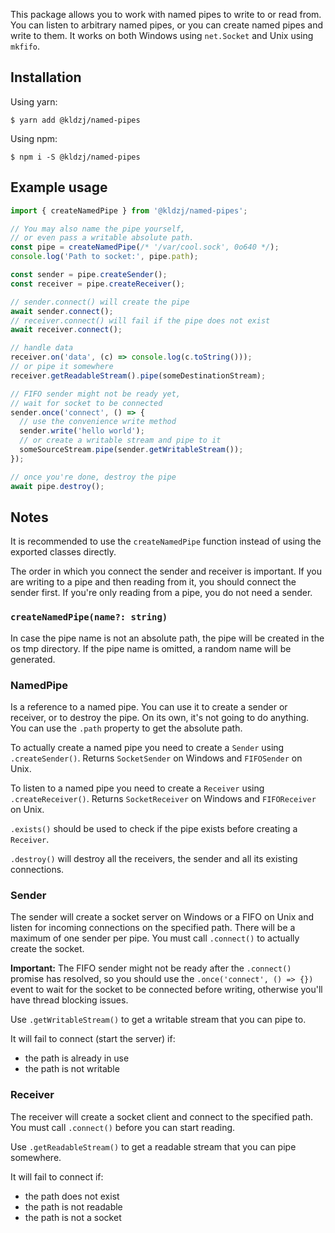 This package allows you to work with named pipes to write to or read from. You can listen to arbitrary named pipes, or you can create named pipes and write to them. It works on both Windows using `net.Socket` and Unix using `mkfifo`.

## Installation

Using yarn:
```sh-session
$ yarn add @kldzj/named-pipes
```

Using npm:
```sh-session
$ npm i -S @kldzj/named-pipes
```

## Example usage

```typescript
import { createNamedPipe } from '@kldzj/named-pipes';

// You may also name the pipe yourself,
// or even pass a writable absolute path.
const pipe = createNamedPipe(/* '/var/cool.sock', 0o640 */);
console.log('Path to socket:', pipe.path);

const sender = pipe.createSender();
const receiver = pipe.createReceiver();

// sender.connect() will create the pipe
await sender.connect();
// receiver.connect() will fail if the pipe does not exist
await receiver.connect();

// handle data
receiver.on('data', (c) => console.log(c.toString()));
// or pipe it somewhere
receiver.getReadableStream().pipe(someDestinationStream);

// FIFO sender might not be ready yet,
// wait for socket to be connected
sender.once('connect', () => {
  // use the convenience write method
  sender.write('hello world');
  // or create a writable stream and pipe to it
  someSourceStream.pipe(sender.getWritableStream());
});

// once you're done, destroy the pipe
await pipe.destroy();
```

## Notes

It is recommended to use the `createNamedPipe` function instead of using the exported classes directly.

The order in which you connect the sender and receiver is important. If you are writing to a pipe and then reading from it, you should connect the sender first. If you're only reading from a pipe, you do not need a sender.

### `createNamedPipe(name?: string)`

In case the pipe name is not an absolute path, the pipe will be created in the os tmp directory. If the pipe name is omitted, a random name will be generated.

### NamedPipe

Is a reference to a named pipe. You can use it to create a sender or receiver, or to destroy the pipe. On its own, it's not going to do anything. You can use the `.path` property to get the absolute path.

To actually create a named pipe you need to create a `Sender` using `.createSender()`. Returns `SocketSender` on Windows and `FIFOSender` on Unix.

To listen to a named pipe you need to create a `Receiver` using `.createReceiver()`. Returns `SocketReceiver` on Windows and `FIFOReceiver` on Unix.

`.exists()` should be used to check if the pipe exists before creating a `Receiver`.

`.destroy()` will destroy all the receivers, the sender and all its existing connections.

### Sender

The sender will create a socket server on Windows or a FIFO on Unix and listen for incoming connections on the specified path. There will be a maximum of one sender per pipe. You must call `.connect()` to actually create the socket.

**Important:** The FIFO sender might not be ready after the `.connect()` promise has resolved, so you should use the `.once('connect', () => {})` event to wait for the socket to be connected before writing, otherwise you'll have thread blocking issues.

Use `.getWritableStream()` to get a writable stream that you can pipe to.

It will fail to connect (start the server) if:
- the path is already in use
- the path is not writable

### Receiver

The receiver will create a socket client and connect to the specified path. You must call `.connect()` before you can start reading.

Use `.getReadableStream()` to get a readable stream that you can pipe somewhere.

It will fail to connect if:
- the path does not exist
- the path is not readable
- the path is not a socket